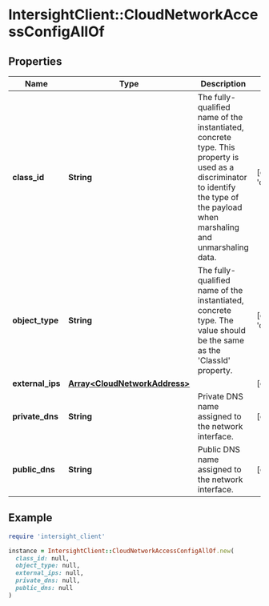 # IntersightClient::CloudNetworkAccessConfigAllOf

## Properties

| Name | Type | Description | Notes |
| ---- | ---- | ----------- | ----- |
| **class_id** | **String** | The fully-qualified name of the instantiated, concrete type. This property is used as a discriminator to identify the type of the payload when marshaling and unmarshaling data. | [default to &#39;cloud.NetworkAccessConfig&#39;] |
| **object_type** | **String** | The fully-qualified name of the instantiated, concrete type. The value should be the same as the &#39;ClassId&#39; property. | [default to &#39;cloud.NetworkAccessConfig&#39;] |
| **external_ips** | [**Array&lt;CloudNetworkAddress&gt;**](CloudNetworkAddress.md) |  | [optional] |
| **private_dns** | **String** | Private DNS name assigned to the network interface. | [optional][readonly] |
| **public_dns** | **String** | Public DNS name assigned to the network interface. | [optional][readonly] |

## Example

```ruby
require 'intersight_client'

instance = IntersightClient::CloudNetworkAccessConfigAllOf.new(
  class_id: null,
  object_type: null,
  external_ips: null,
  private_dns: null,
  public_dns: null
)
```

